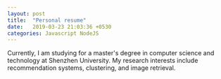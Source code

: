 ```yaml
---
layout: post
title:  "Personal resume"
date:   2019-03-23 21:03:36 +0530
categories: Javascript NodeJS
---
```

Currently, I am studying for a master's degree in computer science and technology at Shenzhen University. My research interests include recommendation systems, clustering, and image retrieval.

